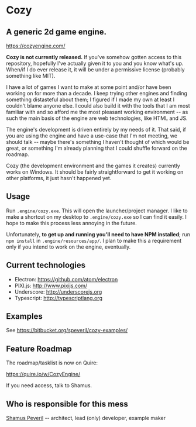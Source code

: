 # Cozy
## A generic 2d game engine.

https://cozyengine.com/


**Cozy is not currently released.** If you've somehow gotten access to this repository, hopefully I've actually given it to you and you know what's up. When/if I do ever release it, it will be under a permissive license (probably something like MIT).


I have a lot of games I want to make at some point and/or have been working on for more than a decade. I keep trying other engines and finding something distasteful about them; I figured if I made my own at least I couldn't blame anyone else. I could also build it with the tools that I am most familiar with and so afford me the most pleasant working environment -- as such the main basis of the engine are web technologies, like HTML and JS.

The engine's development is driven entirely by my needs of it. That said, if you are using the engine and have a use-case that I'm not meeting, we should talk -- maybe there's something I haven't thought of which would be great, or something I'm already planning that I could shuffle forward on the roadmap.

Cozy (the development environment and the games it creates) currently works on Windows. It should be fairly straightforward to get it working on other platforms, it just hasn't happened yet.


## Usage

Run `.engine/cozy.exe`. This will open the launcher/project manager. I like to make a shortcut on my desktop to `.engine/cozy.exe` so I can find it easily. I hope to make this process less annoying in the future.

Unfortunately, **to get up and running you'll need to have NPM installed**; run `npm install` in `.engine/resources/app/`. I plan to make this a requirement only if you intend to work on the engine, eventually.


## Current technologies

- Electron: <https://github.com/atom/electron>
- PIXI.js: <http://www.pixijs.com/>
- Underscore: <http://underscorejs.org>
- Typescript: <http://typescriptlang.org>


## Examples

See https://bitbucket.org/speveril/cozy-examples/


## Feature Roadmap

The roadmap/tasklist is now on Quire:

https://quire.io/w/CozyEngine/

If you need access, talk to Shamus.


## Who is responsible for this mess

[Shamus Peveril](http://shamuspeveril.com) -- architect, lead (only) developer, example maker
